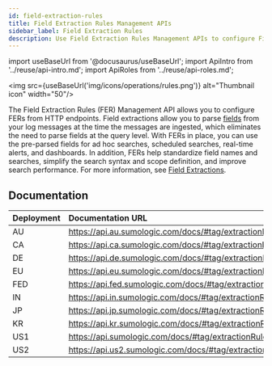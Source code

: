 ```yaml
---
id: field-extraction-rules
title: Field Extraction Rules Management APIs
sidebar_label: Field Extraction Rules
description: Use Field Extraction Rules Management APIs to configure Field Extraction Rules.
---
```


import useBaseUrl from '@docusaurus/useBaseUrl';
import ApiIntro from '../reuse/api-intro.md';
import ApiRoles from '../reuse/api-roles.md';

<img src={useBaseUrl('img/icons/operations/rules.png')} alt="Thumbnail icon" width="50"/>

The Field Extraction Rules (FER) Management API allows you to configure FERs from HTTP endpoints. Field extractions allow you to parse [fields](/docs/manage/fields) from your log messages at the time the messages are ingested, which eliminates the need to parse fields at the query level. With FERs in place, you can use the pre-parsed fields for ad hoc searches, scheduled searches, real-time alerts, and dashboards. In addition, FERs help standardize field names and searches, simplify the search syntax and scope definition, and improve search performance. For more information, see [Field Extractions](/docs/manage/field-extractions).

## Documentation

<ApiIntro/>

| Deployment | Documentation URL                                                |
|:------------|:------------------------------------------------------------------|
| AU         | https://api.au.sumologic.com/docs/#tag/extractionRuleManagement  |
| CA         | https://api.ca.sumologic.com/docs/#tag/extractionRuleManagement  |
| DE         | https://api.de.sumologic.com/docs/#tag/extractionRuleManagement  |
| EU         | https://api.eu.sumologic.com/docs/#tag/extractionRuleManagement  |
| FED        | https://api.fed.sumologic.com/docs/#tag/extractionRuleManagement |
| IN         | https://api.in.sumologic.com/docs/#tag/extractionRuleManagement  |
| JP         | https://api.jp.sumologic.com/docs/#tag/extractionRuleManagement  |
| KR         | https://api.kr.sumologic.com/docs/#tag/extractionRuleManagement  |
| US1        | https://api.sumologic.com/docs/#tag/extractionRuleManagement     |
| US2        | https://api.us2.sumologic.com/docs/#tag/extractionRuleManagement |

<!-- ## Required role capabilities

<ApiRoles/>

* Data Management
    * Manage Field Extraction Rules
    * Manage Fields
    * View Field Extraction Rules
    * View Fields

-->